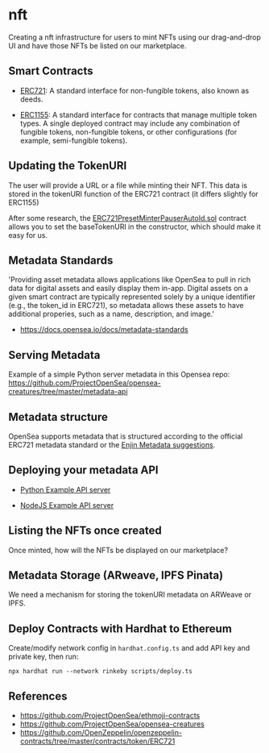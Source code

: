 # nft

Creating a nft infrastructure for users to mint NFTs using our drag-and-drop UI and have those NFTs be listed on our marketplace.

## Smart Contracts 

* [ERC721](https://eips.ethereum.org/EIPS/eip-721): A standard interface for non-fungible tokens, also known as deeds.
 
* [ERC1155](https://0xjac.github.io/EIPs/EIPS/eip-1155): A standard interface for contracts that manage multiple token types. A single deployed contract may include any combination of fungible tokens, non-fungible tokens, or other configurations (for example, semi-fungible tokens).

## Updating the TokenURI

The user will provide a URL or a file while minting their NFT. This data is stored in the tokenURI function of the ERC721 contract (it differs slightly for ERC1155)

After some research, the [ERC721PresetMinterPauserAutoId.sol](https://github.com/zapproject/nft/blob/main/contracts/ERC721PresetMinterPauserAutoId.sol) contract allows you to set the baseTokenURI in the constructor, which should make it easy for us. 

## Metadata Standards

'Providing asset metadata allows applications like OpenSea to pull in rich data for digital assets and easily display them in-app. Digital assets on a given smart contract are typically represented solely by a unique identifier (e.g., the token_id in ERC721), so metadata allows these assets to have additional properies, such as a name, description, and image.'

* https://docs.opensea.io/docs/metadata-standards

## Serving Metadata

Example of a simple Python server metadata in this Opensea repo: https://github.com/ProjectOpenSea/opensea-creatures/tree/master/metadata-api

## Metadata structure

OpenSea supports metadata that is structured according to the official ERC721 metadata standard or the [Enjin Metadata suggestions](https://github.com/ethereum/EIPs/blob/master/EIPS/eip-1155.md#erc-1155-metadata-uri-json-schema).

## Deploying your metadata API

* [Python Example API server](https://github.com/ProjectOpenSea/metadata-api-python)

* [NodeJS Example API server](https://github.com/ProjectOpenSea/metadata-api-python)

## Listing the NFTs once created

Once minted, how will the NFTs be displayed on our marketplace?

## Metadata Storage (ARweave, IPFS Pinata)

We need a mechanism for storing the tokenURI metadata on ARWeave or IPFS. 

## Deploy Contracts with Hardhat to Ethereum

Create/modify network config in `hardhat.config.ts` and add API key and private key, then run:

`npx hardhat run --network rinkeby scripts/deploy.ts`

## References

* https://github.com/ProjectOpenSea/ethmoji-contracts
* https://github.com/ProjectOpenSea/opensea-creatures
* https://github.com/OpenZeppelin/openzeppelin-contracts/tree/master/contracts/token/ERC721
